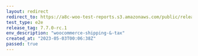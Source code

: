 ```yaml
---
layout: redirect
redirect_to: https://a8c-woo-test-reports.s3.amazonaws.com/public/release/7.7.0-rc.1/woocommerce-shipping-&-tax/e2e/index.html
test_type: e2e
release_tag: 7.7.0-rc.1
env_description: "woocommerce-shipping-&-tax"
created_at: "2023-05-03T00:06:38Z"
passed: true
---
```

